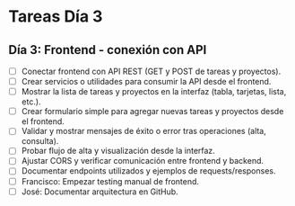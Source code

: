 # Tareas Día 3

## Día 3: Frontend - conexión con API

- [ ] Conectar frontend con API REST (GET y POST de tareas y proyectos).
- [ ] Crear servicios o utilidades para consumir la API desde el frontend.
- [ ] Mostrar la lista de tareas y proyectos en la interfaz (tabla, tarjetas, lista, etc.).
- [ ] Crear formulario simple para agregar nuevas tareas y proyectos desde el frontend.
- [ ] Validar y mostrar mensajes de éxito o error tras operaciones (alta, consulta).
- [ ] Probar flujo de alta y visualización desde la interfaz.
- [ ] Ajustar CORS y verificar comunicación entre frontend y backend.
- [ ] Documentar endpoints utilizados y ejemplos de requests/responses.
- [ ] Francisco: Empezar testing manual de frontend.
- [ ] José: Documentar arquitectura en GitHub.